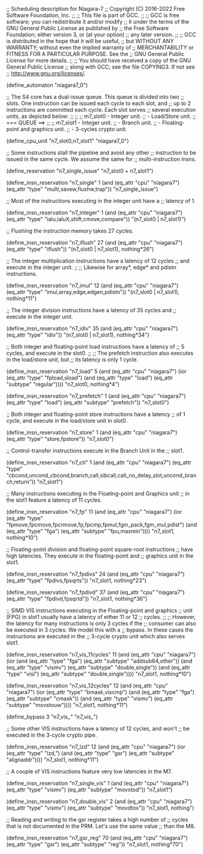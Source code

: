 ;; Scheduling description for Niagara-7
;;   Copyright (C) 2016-2022 Free Software Foundation, Inc.
;;
;; This file is part of GCC.
;;
;; GCC is free software; you can redistribute it and/or modify
;; it under the terms of the GNU General Public License as published by
;; the Free Software Foundation; either version 3, or (at your option)
;; any later version.
;;
;; GCC is distributed in the hope that it will be useful,
;; but WITHOUT ANY WARRANTY; without even the implied warranty of
;; MERCHANTABILITY or FITNESS FOR A PARTICULAR PURPOSE.  See the
;; GNU General Public License for more details.
;;
;; You should have received a copy of the GNU General Public License
;; along with GCC; see the file COPYING3.  If not see
;; <http://www.gnu.org/licenses/>.

(define_automaton "niagara7_0")

;; The S4 core has a dual-issue queue.  This queue is divided into two
;; slots.  One instruction can be issued each cycle to each slot, and
;; up to 2 instructions are committed each cycle.  Each slot serves
;; several execution units, as depicted below:
;;
;;
;;                 m7_slot0 - Integer unit.
;;                          - Load/Store unit.
;; === QUEUE ==>
;;
;;                 m7_slot1 - Integer unit.
;;                          - Branch unit.
;;                          - Floating-point and graphics unit.
;;                          - 3-cycles crypto unit.

(define_cpu_unit "n7_slot0,n7_slot1" "niagara7_0")

;; Some instructions stall the pipeline and avoid any other
;; instruction to be issued in the same cycle.  We assume the same for
;; multi-instruction insns.

(define_reservation "n7_single_issue" "n7_slot0 + n7_slot1")

(define_insn_reservation "n7_single" 1
  (and (eq_attr "cpu" "niagara7")
    (eq_attr "type" "multi,savew,flushw,trap"))
  "n7_single_issue")

;; Most of the instructions executing in the integer unit have a
;; latency of 1.

(define_insn_reservation "n7_integer" 1
  (and (eq_attr "cpu" "niagara7")
    (eq_attr "type" "ialu,ialuX,shift,cmove,compare"))
  "(n7_slot0 | n7_slot1)")

;; Flushing the instruction memory takes 27 cycles.

(define_insn_reservation "n7_iflush" 27
  (and (eq_attr "cpu" "niagara7")
       (eq_attr "type" "iflush"))
  "(n7_slot0 | n7_slot1), nothing*26")

;; The integer multiplication instructions have a latency of 12 cycles
;; and execute in the integer unit.
;;
;; Likewise for array*, edge* and pdistn instructions.

(define_insn_reservation "n7_imul" 12
  (and (eq_attr "cpu" "niagara7")
    (eq_attr "type" "imul,array,edge,edgen,pdistn"))
  "(n7_slot0 | n7_slot1), nothing*11")

;; The integer division instructions have a latency of 35 cycles and
;; execute in the integer unit.

(define_insn_reservation "n7_idiv" 35
  (and (eq_attr "cpu" "niagara7")
    (eq_attr "type" "idiv"))
  "(n7_slot0 | n7_slot1), nothing*34")

;; Both integer and floating-point load instructions have a latency of
;; 5 cycles, and execute in the slot0.
;;
;; The prefetch instruction also executes in the load/store unit, but
;; its latency is only 1 cycle.

(define_insn_reservation "n7_load" 5
  (and (eq_attr "cpu" "niagara7")
       (ior (eq_attr "type" "fpload,sload")
            (and (eq_attr "type" "load")
                 (eq_attr "subtype" "regular"))))
  "n7_slot0, nothing*4")

(define_insn_reservation "n7_prefetch" 1
  (and (eq_attr "cpu" "niagara7")
       (eq_attr "type" "load")
       (eq_attr "subtype" "prefetch"))
  "n7_slot0")

;; Both integer and floating-point store instructions have a latency
;; of 1 cycle, and execute in the load/store unit in slot0.

(define_insn_reservation "n7_store" 1
  (and (eq_attr "cpu" "niagara7")
    (eq_attr "type" "store,fpstore"))
  "n7_slot0")

;; Control-transfer instructions execute in the Branch Unit in the
;; slot1.

(define_insn_reservation "n7_cti" 1
  (and (eq_attr "cpu" "niagara7")
    (eq_attr "type" "cbcond,uncond_cbcond,branch,call,sibcall,call_no_delay_slot,uncond_branch,return"))
  "n7_slot1")

;; Many instructions executing in the Floating-point and Graphics unit
;; in the slot1 feature a latency of 11 cycles.

(define_insn_reservation "n7_fp" 11
  (and (eq_attr "cpu" "niagara7")
       (ior (eq_attr "type" "fpmove,fpcmove,fpcrmove,fp,fpcmp,fpmul,fgm_pack,fgm_mul,pdist")
            (and (eq_attr "type" "fga")
                 (eq_attr "subtype" "fpu,maxmin"))))
  "n7_slot1, nothing*10")

;; Floating-point division and floating-point square-root instructions
;; have high latencies.  They execute in the floating-point and
;; graphics unit in the slot1.


(define_insn_reservation "n7_fpdivs" 24
  (and (eq_attr "cpu" "niagara7")
       (eq_attr "type" "fpdivs,fpsqrts"))
  "n7_slot1, nothing*23")

(define_insn_reservation "n7_fpdivd" 37
  (and (eq_attr "cpu" "niagara7")
    (eq_attr "type" "fpdivd,fpsqrtd"))
  "n7_slot1, nothing*36")

;; SIMD VIS instructions executing in the Floating-point and graphics
;; unit (FPG) in slot1 usually have a latency of either 11 or 12
;; cycles.
;;
;; However, the latency for many instructions is only 3 cycles if the
;; consumer can also be executed in 3 cycles.  We model this with a
;; bypass.  In these cases the instructions are executed in the
;; 3-cycle crypto unit which also serves slot1.

(define_insn_reservation "n7_vis_11cycles" 11
  (and (eq_attr "cpu" "niagara7")
       (ior (and (eq_attr "type" "fga")
                 (eq_attr "subtype" "addsub64,other"))
            (and (eq_attr "type" "vismv")
                 (eq_attr "subtype" "double,single"))
            (and (eq_attr "type" "visl")
                 (eq_attr "subtype" "double,single"))))
  "n7_slot1, nothing*10")

(define_insn_reservation "n7_vis_12cycles" 12
  (and (eq_attr "cpu" "niagara7")
       (ior (eq_attr "type" "bmask,viscmp")
            (and (eq_attr "type" "fga")
                 (eq_attr "subtype" "cmask"))
            (and (eq_attr "type" "vismv")
                 (eq_attr "subtype" "movstouw"))))
  "n7_slot1, nothing*11")

(define_bypass 3 "n7_vis_*" "n7_vis_*")

;; Some other VIS instructions have a latency of 12 cycles, and won't
;; be executed in the 3-cycle crypto pipe.

(define_insn_reservation "n7_lzd" 12
  (and (eq_attr "cpu" "niagara7")
       (ior (eq_attr "type" "lzd,")
            (and (eq_attr "type" "gsr")
                 (eq_attr "subtype" "alignaddr"))))
  "n7_slot1, nothing*11")

;; A couple of VIS instructions feature very low latencies in the M7.

(define_insn_reservation "n7_single_vis" 1
  (and (eq_attr "cpu" "niagara7")
       (eq_attr "type" "vismv")
       (eq_attr "subtype" "movxtod"))
  "n7_slot1")

(define_insn_reservation "n7_double_vis" 2
  (and (eq_attr "cpu" "niagara7")
       (eq_attr "type" "vismv")
       (eq_attr "subtype" "movdtox"))
  "n7_slot1, nothing")

;; Reading and writing to the gsr register takes a high number of
;; cycles that is not documented in the PRM.  Let's use the same value
;; than the M8.

(define_insn_reservation "n7_gsr_reg" 70
  (and (eq_attr "cpu" "niagara7")
       (eq_attr "type" "gsr")
       (eq_attr "subtype" "reg"))
  "n7_slot1, nothing*70")
